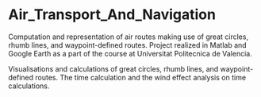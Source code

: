 # Air_Transport_And_Navigation
Computation and representation of air routes making use of great circles, rhumb lines, and waypoint-defined routes. Project realized in Matlab and Google Earth as a part of the course at Universitat Politecnica de Valencia.

Visualisations and calculations of great circles, rhumb lines, and waypoint-defined routes. The time calculation and the wind effect analysis on time calculations.
